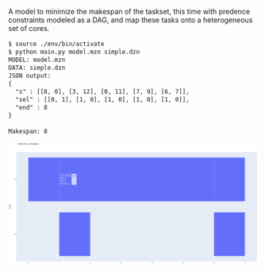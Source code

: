 
A model to minimize the makespan of the taskset, this time with predence constraints modeled as a DAG, and map these tasks onto a heterogeneous set of cores. 

```
$ source ./env/bin/activate
$ python main.py model.mzn simple.dzn
MODEL: model.mzn
DATA: simple.dzn
JSON output:
{
  "s" : [[8, 0], [3, 12], [0, 11], [7, 9], [6, 7]],
  "sel" : [[0, 1], [1, 0], [1, 0], [1, 0], [1, 0]],
  "end" : 8
}

Makespan: 8
```

![](./sched.png "resulting schedule")
